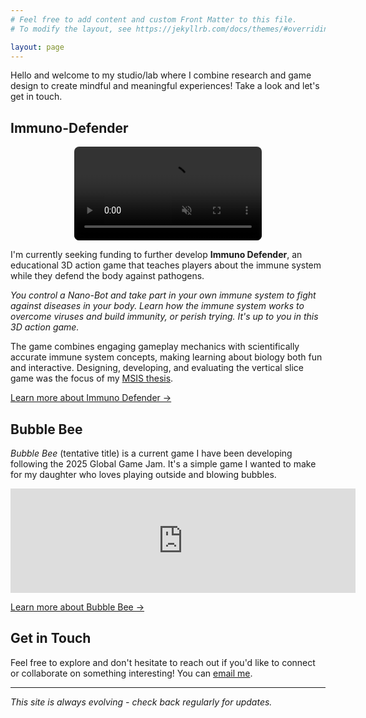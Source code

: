 ```yaml
---
# Feel free to add content and custom Front Matter to this file.
# To modify the layout, see https://jekyllrb.com/docs/themes/#overriding-theme-defaults

layout: page
---
```


Hello and welcome to my studio/lab where I combine research and game design to create mindful and meaningful experiences! Take a look and let's get in touch.

## Immuno-Defender

<div style="display: flex; justify-content: center; align-items: center; margin-bottom: 1em;">
    <video src="/assets/images/immunodefender_demo.mov" controls autoplay loop muted playsinline style="max-width: 100%; height: auto; border-radius: 8px;"></video>
</div>
   
I'm currently seeking funding to further develop **Immuno Defender**, an educational 3D action game that teaches players about the immune system while they defend the body against pathogens. 

*You control a Nano-Bot and take part in your own immune system to fight against diseases in your body. Learn how the immune system works to overcome viruses and build immunity, or perish trying. It's up to you in this 3D action game.*

The game combines engaging gameplay mechanics with scientifically accurate immune system concepts, making learning about biology both fun and interactive. Designing, developing, and evaluating the vertical slice game was the focus of my <a href="http://d-scholarship.pitt.edu/id/eprint/45354" target="_blank">MSIS thesis</a>.

[Learn more about Immuno Defender →](/immunodefender/)

## Bubble Bee

*Bubble Bee* (tentative title) is a current game I have been developing following the 2025 Global Game Jam. It's a simple game I wanted to make for my daughter who loves playing outside and blowing bubbles.

<iframe frameborder="0" src="https://itch.io/embed/3270844" width="552" height="167"><a href="https://andybyte.itch.io/bubble-bee">Bubble Bee by Andybyte</a></iframe>

[Learn more about Bubble Bee →](/beegame/)

## Get in Touch

Feel free to explore and don't hesitate to reach out if you'd like to connect or collaborate on something interesting! You can [email me](mailto:andybytesmail@gmail.com).

---

*This site is always evolving - check back regularly for updates.*